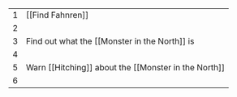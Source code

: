 
|     |                                                      |
| --- | ---------------------------------------------------- |
| 1   | [[Find Fahnren]]                                     |
| 2   |                                                      |
| 3   | Find out what the [[Monster in the North]] is        |
| 4   |                                                      |
| 5   | Warn [[Hitching]] about the [[Monster in the North]] |
| 6   |                                                    |